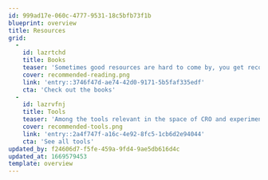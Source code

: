 ```yaml
---
id: 999ad17e-060c-4777-9531-18c5bfb73f1b
blueprint: overview
title: Resources
grid:
  -
    id: lazrtchd
    title: Books
    teaser: 'Sometimes good resources are hard to come by, you get recommendations left and right. Here you''ll find an assortment of books proven to deliver real value.'
    cover: recommended-reading.png
    link: 'entry::3746f47d-ae74-42d0-9171-5b5faf335edf'
    cta: 'Check out the books'
  -
    id: lazrvfnj
    title: Tools
    teaser: 'Among the tools relevant in the space of CRO and experimentation, find a list of handpicked tools for beginners and pros alike.'
    cover: recommended-tools.png
    link: 'entry::2a4f747f-a16c-4e92-8fc5-1cb6d2e94044'
    cta: 'See all tools'
updated_by: f24606d7-f5fe-459a-9fd4-9ae5db616d4c
updated_at: 1669579453
template: overview
---
```

